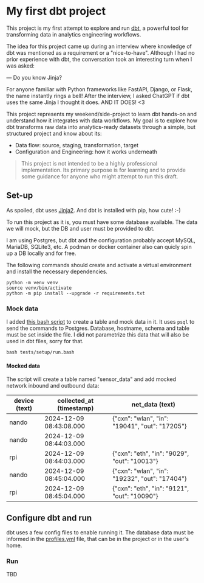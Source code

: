 # My first dbt project

This project is my first attempt to explore and run [dbt](https://www.getdbt.com/product/what-is-dbt),
a powerful tool for transforming data in analytics engineering workflows.

The idea for this project came up during an interview where knowledge of dbt was mentioned as a requirement
or a "nice-to-have". Although I had no prior experience with dbt, the conversation took an interesting turn
when I was asked:

― Do you know Jinja?

For anyone familiar with Python frameworks like FastAPI, Django, or Flask, the name instantly rings a bell!
After the interview, I asked ChatGPT if dbt uses the same Jinja I thought it does. AND IT DOES! <3

This project represents my weekend/side-project to learn dbt hands-on and understand how it integrates with data workflows.
My goal is to explore how dbt transforms raw data into analytics-ready datasets through a simple, but structured project
and know about its:

- Data flow: source, staging, transformation, target
- Configuration and Engineering: how it works underneath

> This project is not intended to be a highly professional implementation.
> Its primary purpose is for learning and to provide some guidance for anyone
> who might attempt to run this draft.

## Set-up

As spoiled, dbt uses [Jinja2](https://jinja.palletsprojects.com/).
And dbt is installed with pip, how cute! :-)

To run this project as it is, you must have some database available.
The data we will mock, but the DB and user must be provided to dbt.

I am using Postgres, but dbt and the configuration probably accept MySQL, MariaDB, SQLite3, etc.
A podman or docker container also can quicly spin up a DB locally and for free.

The following commands should create and activate a virtual environment and install the necessary dependencies.

```shell
python -m venv venv
source venv/bin/activate
python -m pip install --upgrade -r requirements.txt
```

### Mock data

I added [this bash script](tests/setup/run.bash) to create a table and mock data in it.
It uses `psql` to send the commands to Postgres. Database, hostname, schema and table must be set inside
the file. I did not parametrize this data that will also be used in dbt files, sorry for that.

```shell
bash tests/setup/run.bash
```

#### Mocked data

The script will create a table named "sensor_data" and add mocked network inbound and outbound data:

| device (text) | collected_at (timestamp) | net_data (text) |
|--------|------------------------|-----------------------------------------------|
| nando | 2024-12-09 08:43:08.000| {"cxn": "wlan", "in": "19041", "out": "17205"}|
| nando | 2024-12-09 08:44:03.000||
| rpi | 2024-12-09 08:44:03.000| {"cxn": "eth", "in": "9029", "out": "10013"} |
| nando | 2024-12-09 08:45:04.000| {"cxn": "wlan", "in": "19232", "out": "17404"}|
| rpi | 2024-12-09 08:45:04.000| {"cxn": "eth", "in": "9121", "out": "10090"} |

## Configure dbt and run

dbt uses a few config files to enable running it. The database data must be informed
in the [profiles.yml](profiles.yml) file, that can be in the project or in the user's home.

### Run

TBD
